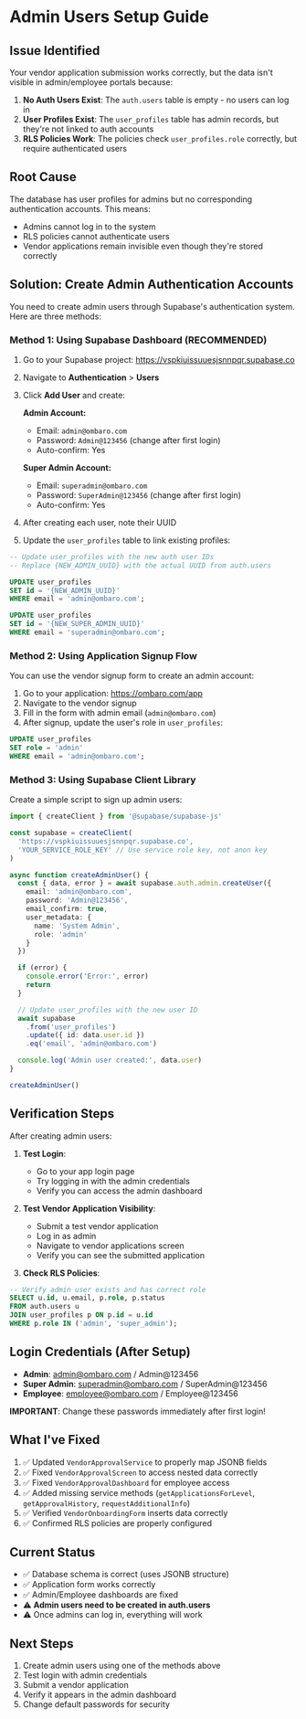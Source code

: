 # Admin Users Setup Guide

## Issue Identified

Your vendor application submission works correctly, but the data isn't visible in admin/employee portals because:

1. **No Auth Users Exist**: The `auth.users` table is empty - no users can log in
2. **User Profiles Exist**: The `user_profiles` table has admin records, but they're not linked to auth accounts
3. **RLS Policies Work**: The policies check `user_profiles.role` correctly, but require authenticated users

## Root Cause

The database has user profiles for admins but no corresponding authentication accounts. This means:
- Admins cannot log in to the system
- RLS policies cannot authenticate users
- Vendor applications remain invisible even though they're stored correctly

## Solution: Create Admin Authentication Accounts

You need to create admin users through Supabase's authentication system. Here are three methods:

### Method 1: Using Supabase Dashboard (RECOMMENDED)

1. Go to your Supabase project: https://vspkiuissuuesjsnnpqr.supabase.co
2. Navigate to **Authentication** > **Users**
3. Click **Add User** and create:

   **Admin Account:**
   - Email: `admin@ombaro.com`
   - Password: `Admin@123456` (change after first login)
   - Auto-confirm: Yes

   **Super Admin Account:**
   - Email: `superadmin@ombaro.com`
   - Password: `SuperAdmin@123456` (change after first login)
   - Auto-confirm: Yes

4. After creating each user, note their UUID
5. Update the `user_profiles` table to link existing profiles:

```sql
-- Update user_profiles with the new auth user IDs
-- Replace {NEW_ADMIN_UUID} with the actual UUID from auth.users

UPDATE user_profiles
SET id = '{NEW_ADMIN_UUID}'
WHERE email = 'admin@ombaro.com';

UPDATE user_profiles
SET id = '{NEW_SUPER_ADMIN_UUID}'
WHERE email = 'superadmin@ombaro.com';
```

### Method 2: Using Application Signup Flow

You can use the vendor signup form to create an admin account:

1. Go to your application: https://ombaro.com/app
2. Navigate to the vendor signup
3. Fill in the form with admin email (`admin@ombaro.com`)
4. After signup, update the user's role in `user_profiles`:

```sql
UPDATE user_profiles
SET role = 'admin'
WHERE email = 'admin@ombaro.com';
```

### Method 3: Using Supabase Client Library

Create a simple script to sign up admin users:

```typescript
import { createClient } from '@supabase/supabase-js'

const supabase = createClient(
  'https://vspkiuissuuesjsnnpqr.supabase.co',
  'YOUR_SERVICE_ROLE_KEY' // Use service role key, not anon key
)

async function createAdminUser() {
  const { data, error } = await supabase.auth.admin.createUser({
    email: 'admin@ombaro.com',
    password: 'Admin@123456',
    email_confirm: true,
    user_metadata: {
      name: 'System Admin',
      role: 'admin'
    }
  })

  if (error) {
    console.error('Error:', error)
    return
  }

  // Update user_profiles with the new user ID
  await supabase
    .from('user_profiles')
    .update({ id: data.user.id })
    .eq('email', 'admin@ombaro.com')

  console.log('Admin user created:', data.user)
}

createAdminUser()
```

## Verification Steps

After creating admin users:

1. **Test Login**:
   - Go to your app login page
   - Try logging in with the admin credentials
   - Verify you can access the admin dashboard

2. **Test Vendor Application Visibility**:
   - Submit a test vendor application
   - Log in as admin
   - Navigate to vendor applications screen
   - Verify you can see the submitted application

3. **Check RLS Policies**:
```sql
-- Verify admin user exists and has correct role
SELECT u.id, u.email, p.role, p.status
FROM auth.users u
JOIN user_profiles p ON p.id = u.id
WHERE p.role IN ('admin', 'super_admin');
```

## Login Credentials (After Setup)

- **Admin**: admin@ombaro.com / Admin@123456
- **Super Admin**: superadmin@ombaro.com / SuperAdmin@123456
- **Employee**: employee@ombaro.com / Employee@123456

**IMPORTANT**: Change these passwords immediately after first login!

## What I've Fixed

1. ✅ Updated `VendorApprovalService` to properly map JSONB fields
2. ✅ Fixed `VendorApprovalScreen` to access nested data correctly
3. ✅ Fixed `VendorApprovalDashboard` for employee access
4. ✅ Added missing service methods (`getApplicationsForLevel`, `getApprovalHistory`, `requestAdditionalInfo`)
5. ✅ Verified `VendorOnboardingForm` inserts data correctly
6. ✅ Confirmed RLS policies are properly configured

## Current Status

- ✅ Database schema is correct (uses JSONB structure)
- ✅ Application form works correctly
- ✅ Admin/Employee dashboards are fixed
- ⚠️ **Admin users need to be created in auth.users**
- ⚠️ Once admins can log in, everything will work

## Next Steps

1. Create admin users using one of the methods above
2. Test login with admin credentials
3. Submit a vendor application
4. Verify it appears in the admin dashboard
5. Change default passwords for security

